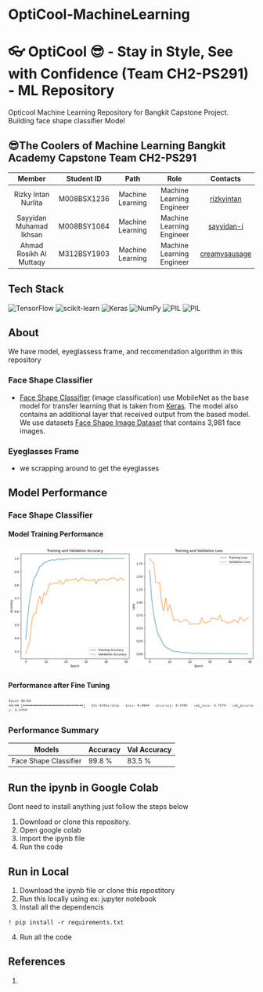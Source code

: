 # OptiCool-MachineLearning
# 👓 OptiCool 😎 - Stay in Style, See with Confidence (Team CH2-PS291) - ML Repository

Opticool Machine Learning Repository for Bangkit Capstone Project. Building face shape classifier Model
## 😎The Coolers of Machine Learning Bangkit Academy Capstone Team CH2-PS291
|            Member           | Student ID |        Path        |                    Role                    |                                                       Contacts                                                      |
| :-------------------------: | :--------: | :----------------: | :----------------------------------------: | :-----------------------------------------------------------------------------------------------------------------: |
| Rizky Intan Nurlita  | M008BSX1236 |  Machine Learning  |Machine Learning Engineer |[rizkyintan](https://github.com/rizkyintan)|
| Sayyidan Muhamad Ikhsan | M008BSY1064  |  Machine Learning  | Machine Learning Engineer | [sayyidan-i](https://github.com/sayyidan-i) |
| Ahmad Rosikh Al Muttaqy | M312BSY1903  |  Machine Learning  | Machine Learning Engineer | [creamysausage](https://github.com/creamysausage) |

## Tech Stack
![TensorFlow](https://img.shields.io/badge/TensorFlow-%23FF6F00.svg?style=for-the-badge&logo=TensorFlow&logoColor=white)
![scikit-learn](https://img.shields.io/badge/scikit--learn-%23F7931E.svg?style=for-the-badge&logo=scikit-learn&logoColor=white)
![Keras](https://img.shields.io/badge/Keras-%23D00000.svg?style=for-the-badge&logo=Keras&logoColor=white)
![NumPy](https://img.shields.io/badge/numpy-%23013243.svg?style=for-the-badge&logo=numpy&logoColor=white)
![PIL](https://img.shields.io/badge/PIL-%23150458.svg?style=for-the-badge&logo=pypi&logoColor=white)
![PIL](https://img.shields.io/badge/MATPLOTLIB-%23150458.svg?style=for-the-badge&logo=&logoColor=white)

## About 
We have model, eyeglassess frame, and recomendation algorithm in this repository
### Face Shape Classifier
- [Face Shape Classifier](https://github.com/Capstone-OptiCool/ML/blob/main/face_shape_classifier_fix.ipynb) 
(image classification) use MobileNet as the base model for transfer learning that is taken from [Keras](https://keras.io/api/applications/mobilenet/). The model also contains an additional layer that received output from the based model. We use datasets [Face Shape Image Dataset](https://drive.google.com/drive/folders/19dP85vtcz_JzkQMs6e9Z01WZzWchGOJo?usp=drive_link) that contains 3,981 face images.

### Eyeglasses Frame
- we scrapping around to get the eyeglasses 


  
## Model Performance
### Face Shape Classifier
#### Model Training Performance
![trainingaccuracy](assets/train_accuracy.png)
#### Performance after Fine Tuning
![finetuning_disease](assets/train_result.png)


### Performance Summary
Models | Accuracy | Val Accuracy
------------ | ------------- | -------------
Face Shape Classifier | 99.8 % | 83.5 %


## Run the ipynb in Google Colab
Dont need to install anything just follow the steps below
1. Download or clone this repository.
2. Open google colab
3. Import the ipynb file
4. Run the code

## Run in Local

1. Download the ipynb file or clone this repostitory
2. Run this locally using ex: jupyter notebook
3. Install all the dependencis
  ```
  ! pip install -r requirements.txt
  ```
4. Run all the code

## References 
1. 

